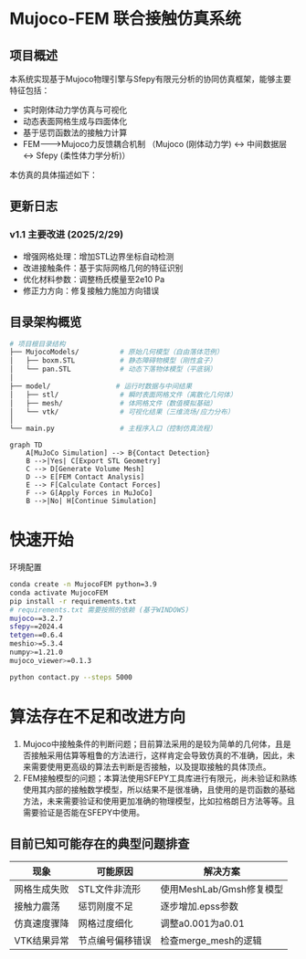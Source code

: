 # Mujoco-FEM 联合接触仿真系统

## 项目概述
本系统实现基于Mujoco物理引擎与Sfepy有限元分析的协同仿真框架，能够主要特征包括：
- 实时刚体动力学仿真与可视化
- 动态表面网格生成与四面体化
- 基于惩罚函数法的接触力计算
- FEM--->Mujoco力反馈耦合机制 （Mujoco (刚体动力学) ↔ 中间数据层 ↔ Sfepy (柔性体力学分析)）

本仿真的具体描述如下：
## 更新日志
### v1.1 主要改进 (2025/2/29)
- 增强网格处理：增加STL边界坐标自动检测
- 改进接触条件：基于实际网格几何的特征识别
- 优化材料参数：调整杨氏模量至2e10 Pa
- 修正力方向：修复接触力施加方向错误

## 目录架构概览
```bash
# 项目根目录结构
├── MujocoModels/          # 原始几何模型（自由落体范例）
│   ├── boxm.STL           # 静态障碍物模型（刚性盒子）
│   └── pan.STL            # 动态下落物体模型（平底锅）
│
├── model/                # 运行时数据与中间结果
│   ├── stl/               # 瞬时表面网格文件（离散化几何体）
│   ├── mesh/              # 体网格文件（数值模拟基础）
│   └── vtk/               # 可视化结果（三维流场/应力分布）
│
└── main.py                # 主程序入口（控制仿真流程）
```
```mermaid
graph TD
    A[MuJoCo Simulation] --> B{Contact Detection}
    B -->|Yes| C[Export STL Geometry]
    C --> D[Generate Volume Mesh]
    D --> E[FEM Contact Analysis]
    E --> F[Calculate Contact Forces]
    F --> G[Apply Forces in MuJoCo]
    B -->|No| H[Continue Simulation]
```
# 快速开始 
环境配置
```bash
conda create -n MujocoFEM python=3.9
conda activate MujocoFEM
pip install -r requirements.txt
# requirements.txt 需要按照的依赖 (基于WINDOWS)
mujoco==3.2.7
sfepy==2024.4
tetgen==0.6.4
meshio>=5.3.4
numpy>=1.21.0
mujoco_viewer>=0.1.3

python contact.py --steps 5000
```
# 算法存在不足和改进方向
  1. Mujoco中接触条件的判断问题；目前算法采用的是较为简单的几何体，且是否接触采用估算等粗鲁的方法进行，这样肯定会导致仿真的不准确，因此，未来需要使用更高级的算法去判断是否接触，以及提取接触的具体顶点。
  2. FEM接触模型的问题；本算法使用SFEPY工具库进行有限元，尚未验证和熟练使用其内部的接触数学模型，所以结果不是很准确，且使用的是罚函数的基础方法，未来需要验证和使用更加准确的物理模型，比如拉格朗日方法等等。且需要验证是否能在SFEPY中使用。

## 目前已知可能存在的典型问题排查
| 现象	         | 可能原因      | 解决方案   |
|-------------------|------------|-----------|
| 网格生成失败 | STL文件非流形      | 使用MeshLab/Gmsh修复模型    |
| 接触力震荡 | 惩罚刚度不足     |逐步增加.epss参数     |
| 仿真速度骤降 | 网格过度细化      | 调整a0.001为a0.01       |
| VTK结果异常 | 节点编号偏移错误     | 检查merge_mesh的逻辑     |

